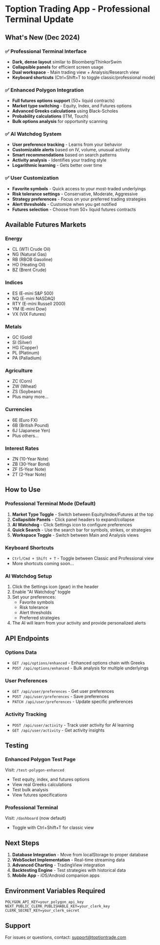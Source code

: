 # Toption Trading App - Professional Terminal Update

## What's New (Dec 2024)

### ✅ Professional Terminal Interface
- **Dark, dense layout** similar to Bloomberg/ThinkorSwim
- **Collapsible panels** for efficient screen usage
- **Dual workspace** - Main trading view + Analysis/Research view
- **Keyboard shortcuts** (Ctrl+Shift+T to toggle classic/professional mode)

### ✅ Enhanced Polygon Integration
- **Full futures options support** (50+ liquid contracts)
- **Market type switching** - Equity, Index, and Futures options
- **Advanced Greeks calculations** using Black-Scholes
- **Probability calculations** (ITM, Touch)
- **Bulk options analysis** for opportunity scanning

### ✅ AI Watchdog System
- **User preference tracking** - Learns from your behavior
- **Customizable alerts** based on IV, volume, unusual activity
- **Smart recommendations** based on search patterns
- **Activity analysis** - Identifies your trading style
- **Logarithmic learning** - Gets better over time

### ✅ User Customization
- **Favorite symbols** - Quick access to your most-traded underlyings
- **Risk tolerance settings** - Conservative, Moderate, Aggressive
- **Strategy preferences** - Focus on your preferred trading strategies
- **Alert thresholds** - Customize when you get notified
- **Futures selection** - Choose from 50+ liquid futures contracts

## Available Futures Markets

### Energy
- CL (WTI Crude Oil)
- NG (Natural Gas)
- RB (RBOB Gasoline)
- HO (Heating Oil)
- BZ (Brent Crude)

### Indices
- ES (E-mini S&P 500)
- NQ (E-mini NASDAQ)
- RTY (E-mini Russell 2000)
- YM (E-mini Dow)
- VX (VIX Futures)

### Metals
- GC (Gold)
- SI (Silver)
- HG (Copper)
- PL (Platinum)
- PA (Palladium)

### Agriculture
- ZC (Corn)
- ZW (Wheat)
- ZS (Soybeans)
- Plus many more...

### Currencies
- 6E (Euro FX)
- 6B (British Pound)
- 6J (Japanese Yen)
- Plus others...

### Interest Rates
- ZN (10-Year Note)
- ZB (30-Year Bond)
- ZF (5-Year Note)
- ZT (2-Year Note)

## How to Use

### Professional Terminal Mode (Default)
1. **Market Type Toggle** - Switch between Equity/Index/Futures at the top
2. **Collapsible Panels** - Click panel headers to expand/collapse
3. **AI Watchdog** - Click Settings icon to configure preferences
4. **Quick Search** - Use the search bar for symbols, strikes, or strategies
5. **Workspace Toggle** - Switch between Main and Analysis views

### Keyboard Shortcuts
- `Ctrl/Cmd + Shift + T` - Toggle between Classic and Professional view
- More shortcuts coming soon...

### AI Watchdog Setup
1. Click the Settings icon (gear) in the header
2. Enable "AI Watchdog" toggle
3. Set your preferences:
   - Favorite symbols
   - Risk tolerance
   - Alert thresholds
   - Preferred strategies
4. The AI will learn from your activity and provide personalized alerts

## API Endpoints

### Options Data
- `GET /api/options/enhanced` - Enhanced options chain with Greeks
- `POST /api/options/enhanced` - Bulk analysis for multiple underlyings

### User Preferences
- `GET /api/user/preferences` - Get user preferences
- `POST /api/user/preferences` - Save preferences
- `PATCH /api/user/preferences` - Update specific preferences

### Activity Tracking
- `POST /api/user/activity` - Track user activity for AI learning
- `GET /api/user/activity` - Get activity insights

## Testing

### Enhanced Polygon Test Page
Visit: `/test-polygon-enhanced`
- Test equity, index, and futures options
- View real Greeks calculations
- Test bulk analysis
- View futures specifications

### Professional Terminal
Visit: `/dashboard` (now default)
- Toggle with Ctrl+Shift+T for classic view

## Next Steps

1. **Database Integration** - Move from localStorage to proper database
2. **WebSocket Implementation** - Real-time streaming data
3. **Advanced Charting** - TradingView integration
4. **Backtesting Engine** - Test strategies with historical data
5. **Mobile App** - iOS/Android companion apps

## Environment Variables Required

```env
POLYGON_API_KEY=your_polygon_api_key
NEXT_PUBLIC_CLERK_PUBLISHABLE_KEY=your_clerk_key
CLERK_SECRET_KEY=your_clerk_secret
```

## Support

For issues or questions, contact: support@toptiontrade.com